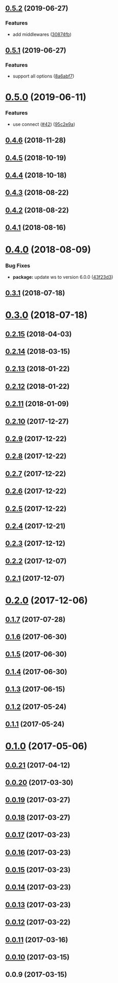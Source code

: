 <a name="0.5.2"></a>
## [0.5.2](https://github.com/kei-ito/sable/compare/v0.5.1...v0.5.2) (2019-06-27)


### Features

* add middlewares ([30874fb](https://github.com/kei-ito/sable/commit/30874fb))



<a name="0.5.1"></a>
## [0.5.1](https://github.com/kei-ito/sable/compare/v0.5.0...v0.5.1) (2019-06-27)


### Features

* support all options ([8a6abf7](https://github.com/kei-ito/sable/commit/8a6abf7))



<a name="0.5.0"></a>
# [0.5.0](https://github.com/kei-ito/sable/compare/v0.4.6...v0.5.0) (2019-06-11)


### Features

* use connect ([#42](https://github.com/kei-ito/sable/issues/42)) ([95c2e9a](https://github.com/kei-ito/sable/commit/95c2e9a))



<a name="0.4.6"></a>
## [0.4.6](https://github.com/kei-ito/sable/compare/v0.4.5...v0.4.6) (2018-11-28)



<a name="0.4.5"></a>
## [0.4.5](https://github.com/kei-ito/sable/compare/v0.4.4...v0.4.5) (2018-10-19)



<a name="0.4.4"></a>
## [0.4.4](https://github.com/kei-ito/sable/compare/v0.4.3...v0.4.4) (2018-10-18)



<a name="0.4.3"></a>
## [0.4.3](https://github.com/kei-ito/sable/compare/v0.4.2...v0.4.3) (2018-08-22)



<a name="0.4.2"></a>
## [0.4.2](https://github.com/kei-ito/sable/compare/v0.4.1...v0.4.2) (2018-08-22)



<a name="0.4.1"></a>
## [0.4.1](https://github.com/kei-ito/sable/compare/v0.4.0...v0.4.1) (2018-08-16)



<a name="0.4.0"></a>
# [0.4.0](https://github.com/kei-ito/sable/compare/v0.3.1...v0.4.0) (2018-08-09)


### Bug Fixes

* **package:** update ws to version 6.0.0 ([43f23d3](https://github.com/kei-ito/sable/commit/43f23d3))



<a name="0.3.1"></a>
## [0.3.1](https://github.com/kei-ito/sable/compare/v0.3.0...v0.3.1) (2018-07-18)



<a name="0.3.0"></a>
# [0.3.0](https://github.com/kei-ito/sable/compare/v0.2.15...v0.3.0) (2018-07-18)



<a name="0.2.15"></a>
## [0.2.15](https://github.com/kei-ito/sable/compare/v0.2.14...v0.2.15) (2018-04-03)



<a name="0.2.14"></a>
## [0.2.14](https://github.com/kei-ito/sable/compare/v0.2.13...v0.2.14) (2018-03-15)



<a name="0.2.13"></a>
## [0.2.13](https://github.com/kei-ito/sable/compare/v0.2.12...v0.2.13) (2018-01-22)



<a name="0.2.12"></a>
## [0.2.12](https://github.com/kei-ito/sable/compare/v0.2.11...v0.2.12) (2018-01-22)



<a name="0.2.11"></a>
## [0.2.11](https://github.com/kei-ito/sable/compare/v0.2.10...v0.2.11) (2018-01-09)



<a name="0.2.10"></a>
## [0.2.10](https://github.com/kei-ito/sable/compare/v0.2.9...v0.2.10) (2017-12-27)



<a name="0.2.9"></a>
## [0.2.9](https://github.com/kei-ito/sable/compare/v0.2.8...v0.2.9) (2017-12-22)



<a name="0.2.8"></a>
## [0.2.8](https://github.com/kei-ito/sable/compare/v0.2.7...v0.2.8) (2017-12-22)



<a name="0.2.7"></a>
## [0.2.7](https://github.com/kei-ito/sable/compare/v0.2.6...v0.2.7) (2017-12-22)



<a name="0.2.6"></a>
## [0.2.6](https://github.com/kei-ito/sable/compare/v0.2.5...v0.2.6) (2017-12-22)



<a name="0.2.5"></a>
## [0.2.5](https://github.com/kei-ito/sable/compare/v0.2.4...v0.2.5) (2017-12-22)



<a name="0.2.4"></a>
## [0.2.4](https://github.com/kei-ito/sable/compare/v0.2.3...v0.2.4) (2017-12-21)



<a name="0.2.3"></a>
## [0.2.3](https://github.com/kei-ito/sable/compare/v0.2.2...v0.2.3) (2017-12-12)



<a name="0.2.2"></a>
## [0.2.2](https://github.com/kei-ito/sable/compare/v0.2.1...v0.2.2) (2017-12-07)



<a name="0.2.1"></a>
## [0.2.1](https://github.com/kei-ito/sable/compare/v0.2.0...v0.2.1) (2017-12-07)



<a name="0.2.0"></a>
# [0.2.0](https://github.com/kei-ito/sable/compare/v0.1.7...v0.2.0) (2017-12-06)



<a name="0.1.7"></a>
## [0.1.7](https://github.com/kei-ito/sable/compare/v0.1.6...v0.1.7) (2017-07-28)



<a name="0.1.6"></a>
## [0.1.6](https://github.com/kei-ito/sable/compare/v0.1.5...v0.1.6) (2017-06-30)



<a name="0.1.5"></a>
## [0.1.5](https://github.com/kei-ito/sable/compare/v0.1.4...v0.1.5) (2017-06-30)



<a name="0.1.4"></a>
## [0.1.4](https://github.com/kei-ito/sable/compare/v0.1.3...v0.1.4) (2017-06-30)



<a name="0.1.3"></a>
## [0.1.3](https://github.com/kei-ito/sable/compare/v0.1.2...v0.1.3) (2017-06-15)



<a name="0.1.2"></a>
## [0.1.2](https://github.com/kei-ito/sable/compare/v0.1.1...v0.1.2) (2017-05-24)



<a name="0.1.1"></a>
## [0.1.1](https://github.com/kei-ito/sable/compare/v0.1.0...v0.1.1) (2017-05-24)



<a name="0.1.0"></a>
# [0.1.0](https://github.com/kei-ito/sable/compare/v0.0.21...v0.1.0) (2017-05-06)



<a name="0.0.21"></a>
## [0.0.21](https://github.com/kei-ito/sable/compare/v0.0.20...v0.0.21) (2017-04-12)



<a name="0.0.20"></a>
## [0.0.20](https://github.com/kei-ito/sable/compare/v0.0.19...v0.0.20) (2017-03-30)



<a name="0.0.19"></a>
## [0.0.19](https://github.com/kei-ito/sable/compare/v0.0.18...v0.0.19) (2017-03-27)



<a name="0.0.18"></a>
## [0.0.18](https://github.com/kei-ito/sable/compare/v0.0.17...v0.0.18) (2017-03-27)



<a name="0.0.17"></a>
## [0.0.17](https://github.com/kei-ito/sable/compare/v0.0.16...v0.0.17) (2017-03-23)



<a name="0.0.16"></a>
## [0.0.16](https://github.com/kei-ito/sable/compare/v0.0.15...v0.0.16) (2017-03-23)



<a name="0.0.15"></a>
## [0.0.15](https://github.com/kei-ito/sable/compare/v0.0.14...v0.0.15) (2017-03-23)



<a name="0.0.14"></a>
## [0.0.14](https://github.com/kei-ito/sable/compare/v0.0.13...v0.0.14) (2017-03-23)



<a name="0.0.13"></a>
## [0.0.13](https://github.com/kei-ito/sable/compare/v0.0.12...v0.0.13) (2017-03-23)



<a name="0.0.12"></a>
## [0.0.12](https://github.com/kei-ito/sable/compare/v0.0.11...v0.0.12) (2017-03-22)



<a name="0.0.11"></a>
## [0.0.11](https://github.com/kei-ito/sable/compare/v0.0.10...v0.0.11) (2017-03-16)



<a name="0.0.10"></a>
## [0.0.10](https://github.com/kei-ito/sable/compare/v0.0.9...v0.0.10) (2017-03-15)



<a name="0.0.9"></a>
## 0.0.9 (2017-03-15)



